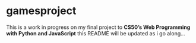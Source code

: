 # gamesproject

This is a work in progress on my final project to **CS50’s Web Programming with Python and JavaScript**
this README will be updated as i go along...
